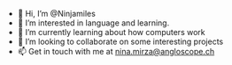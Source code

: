 - 👋 Hi, I’m @Ninjamiles
- 👀 I’m interested in language and learning.
- 🌱 I’m currently learning about how computers work
- 💞️ I’m looking to collaborate on some interesting projects
- 📫 Get in touch with me at nina.mirza@angloscope.ch

<!---
Ninjamiles/Ninjamiles is a ✨ special ✨ repository because its `README.md` (this file) appears on your GitHub profile.
You can click the Preview link to take a look at your changes.
--->
